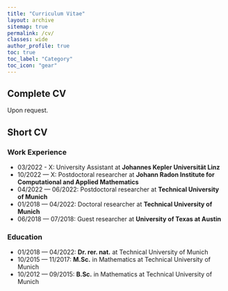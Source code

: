 ```yaml
---
title: "Curriculum Vitae"
layout: archive
sitemap: true
permalink: /cv/
classes: wide
author_profile: true
toc: true
toc_label: "Category"
toc_icon: "gear"
---
```


## Complete CV

Upon request.

## Short CV

### Work Experience
- 03/2022 - X: University Assistant at **Johannes Kepler Universität Linz**
- 10/2022 — X: Postdoctoral researcher at **Johann Radon Institute for Computational and Applied Mathematics**
- 04/2022 — 06/2022: Postdoctoral researcher at **Technical University of Munich**
- 01/2018 — 04/2022: Doctoral researcher at **Technical University of Munich**
- 06/2018 — 07/2018: Guest researcher at **University of Texas at Austin**


### Education
- 01/2018 — 04/2022: **Dr. rer. nat.** at Technical University of Munich
- 10/2015 — 11/2017: **M.Sc.** in Mathematics at Technical University of Munich
- 10/2012 — 09/2015: **B.Sc.** in Mathematics at Technical University of Munich
